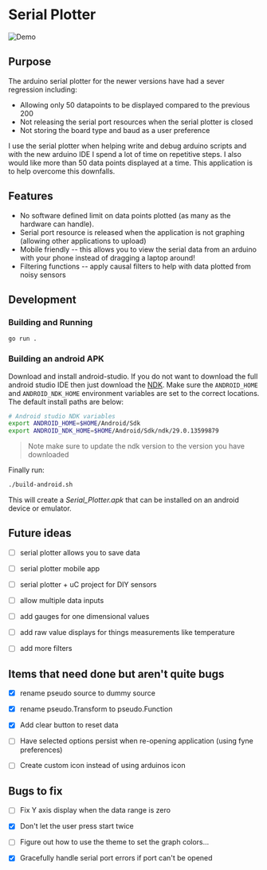 
# Serial Plotter

![Demo](./documentation/gifs/Screencast.gif)

## Purpose

The arduino serial plotter for the newer versions have had a sever regression including:
 - Allowing only 50 datapoints to be displayed compared to the previous 200
 - Not releasing the serial port resources when the serial plotter is closed
 - Not storing the board type and baud as a user preference

I use the serial plotter when helping write and debug arduino scripts and with the new arduino IDE I spend a lot of time on repetitive steps. I also would like more than 50 data points displayed at a time. This application is to help overcome this downfalls. 

## Features
 - No software defined limit on data points plotted (as many as the hardware can handle).
 - Serial port resource is released when the application is not graphing (allowing other applications to upload)
 - Mobile friendly -- this allows you to view the serial data from an arduino with your phone instead of dragging a laptop around!
 - Filtering functions -- apply causal filters to help with data plotted from noisy sensors


## Development

### Building and Running

`go run .`

### Building an android APK

Download and install android-studio. If you do not want to download the full android studio IDE then just download the [NDK](https://developer.android.com/ndk/downloads). Make sure the `ANDROID_HOME` and `ANDROID_NDK_HOME` environment variables are set to the correct locations. The default install paths are below:

```bash
# Android studio NDK variables
export ANDROID_HOME=$HOME/Android/Sdk
export ANDROID_NDK_HOME=$HOME/Android/Sdk/ndk/29.0.13599879
```

> Note make sure to update the ndk version to the version you have downloaded

Finally run:

```bash
./build-android.sh
```

This will create a _Serial_Plotter.apk_ that can be installed on an android device or emulator.

## Future ideas
 - [ ] serial plotter allows you to save data
 - [ ] serial plotter mobile app
 - [ ] serial plotter + uC project for DIY sensors
 - [ ] allow multiple data inputs
 - [ ] add gauges for one dimensional values
 - [ ] add raw value displays for things measurements like temperature
 - [ ] add more filters


## Items that need done but aren't quite bugs
 - [x] rename pseudo source to dummy source
 - [x] rename pseudo.Transform to pseudo.Function
 - [x] Add clear button to reset data
 - [ ] Have selected options persist when re-opening application (using fyne preferences)
 - [ ] Create custom icon instead of using arduinos icon


## Bugs to fix
 - [ ] Fix Y axis display when the data range is zero
 - [x] Don't let the user press start twice
 - [ ] Figure out how to use the theme to set the graph colors...
 - [x] Gracefully handle serial port errors if port can't be opened

